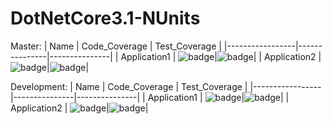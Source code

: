# DotNetCore3.1-NUnits

Master:
| Name | Code_Coverage | Test_Coverage |
|-----------------|---------------|---------------|
| Application1 | ![badge](https://img.shields.io/endpoint?url=https://gist.githubusercontent.com/rishilionel/59e7f69414b444b5d49d612d3861ed8c/raw/Application1_code-coverage.json)|![badge](https://img.shields.io/endpoint?url=https://gist.githubusercontent.com/rishilionel/59e7f69414b444b5d49d612d3861ed8c/raw/Application1_test_case.json)|
| Application2 | ![badge](https://img.shields.io/endpoint?url=https://gist.githubusercontent.com/rishilionel/59e7f69414b444b5d49d612d3861ed8c/raw/Application2_code-coverage.json)|![badge](https://img.shields.io/endpoint?url=https://gist.githubusercontent.com/rishilionel/59e7f69414b444b5d49d612d3861ed8c/raw/Application2_test_case.json)|


Development:
| Name | Code_Coverage | Test_Coverage |
|-----------------|---------------|---------------|
| Application1 | ![badge](https://img.shields.io/endpoint?url=https://gist.githubusercontent.com/rishilionel/ac1f36468509d8b3add03ed5ba5976ac/raw/Application1_code-coverage.json)|![badge](https://img.shields.io/endpoint?url=https://gist.githubusercontent.com/rishilionel/ac1f36468509d8b3add03ed5ba5976ac/raw/Application1_test_case.json)|
| Application2 | ![badge](https://img.shields.io/endpoint?url=https://gist.githubusercontent.com/rishilionel/ac1f36468509d8b3add03ed5ba5976ac/raw/Application2_code-coverage.json)|![badge](https://img.shields.io/endpoint?url=https://gist.githubusercontent.com/rishilionel/ac1f36468509d8b3add03ed5ba5976ac/raw/Application2_test_case.json)|
